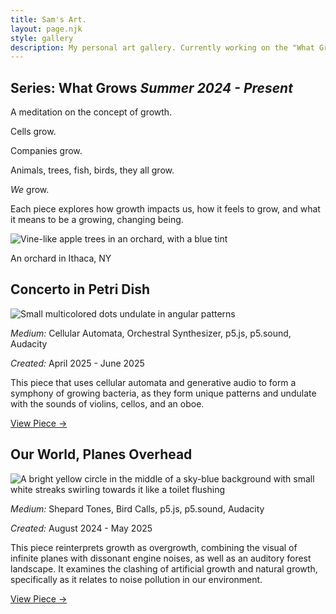 ```yaml
---
title: Sam's Art.
layout: page.njk
style: gallery
description: My personal art gallery. Currently working on the "What Grows" series, featuring "Concerto in Petri Dish" and "Our World, Planes Overhead".
---
```


<section class="series-header">

# Series: What Grows _Summer 2024 - Present_

<div class="horizontal">
<div>

A meditation on the concept of growth.

Cells grow.

Companies grow.

Animals, trees, fish, birds, they all grow.

_We_ grow.

Each piece explores how growth impacts us, how it feels to grow, and what it
means to be a growing, changing being.

</div>

<aside>

![Vine-like apple trees in an orchard, with a blue tint](/blog/media/gallery-apples.jpg)

<figcaption>An orchard in Ithaca, NY</figcaption>

</aside>
</div>

</section>

<section class="gallery-series">

<section class="gallery-item">

## Concerto in Petri Dish

![Small multicolored dots undulate in angular patterns](/blog/media/gallery-petri-dish.png)

_Medium:_ Cellular Automata, Orchestral Synthesizer, p5.js, p5.sound, Audacity

_Created:_ April 2025 - June 2025

This piece that uses cellular automata and generative audio to form a symphony
of growing bacteria, as they form unique patterns and undulate with the sounds
of violins, cellos, and an oboe.

[View Piece →](/gallery/piece/concerto-in-petri-dish)

</section>

<section class="gallery-item">

## Our World, Planes Overhead

![A bright yellow circle in the middle of a sky-blue background with small white streaks swirling towards it like a toilet flushing](/blog/media/gallery-planes.png)

_Medium:_ Shepard Tones, Bird Calls, p5.js, p5.sound, Audacity

_Created:_ August 2024 - May 2025

This piece reinterprets growth as overgrowth, combining the visual of infinite
planes with dissonant engine noises, as well as an auditory forest landscape. It
examines the clashing of artificial growth and natural growth, specifically as
it relates to noise pollution in our environment.

[View Piece →](/gallery/piece/our-world-planes-overhead)

</section>

</section>
